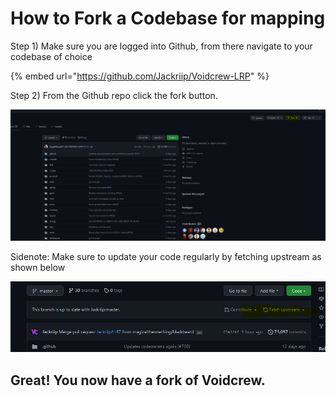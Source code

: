 # How to Fork a Codebase for mapping

Step 1) Make sure you are logged into Github, from there navigate to your codebase of choice&#x20;

{% embed url="https://github.com/Jackriip/Voidcrew-LRP" %}

Step 2) From the Github repo click the fork button.

![](<../../.gitbook/assets/image (30).png>)

Sidenote: Make sure to update your code regularly by fetching upstream as shown below

![](<../../.gitbook/assets/image (37).png>)

## Great! You now have a fork of Voidcrew.

